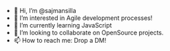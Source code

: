 - 👋 Hi, I’m @sajmansilla
- 👀 I’m interested in Agile development processes!
- 🌱 I’m currently learning JavaScript
- 💞️ I’m looking to collaborate on OpenSource projects.
- 📫 How to reach me: Drop a DM!

<!---
sajmansilla/sajmansilla is a ✨ special ✨ repository because its `README.md` (this file) appears on your GitHub profile.
You can click the Preview link to take a look at your changes.
--->
